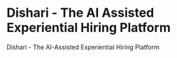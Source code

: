 # Dishari - The AI Assisted Experiential Hiring Platform
Dishari - The AI-Assisted Experiential Hiring Platform
